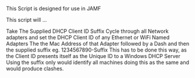 This Script is designed for use in JAMF

This script will ...

Take The Supplied DHCP Client ID Suffix
Cycle through all Network adapters and set the DHCP Client ID of any Ethernet or WiFi Named Adapters
The the Mac Address of that Adapter followed by a Dash and then the supplied suffix eg. 1234567890-Suffix
This has to be done this way, as the Client ID presents itself as the Unique ID to a Windows DHCP Server
Using the suffix only would identify all machines doing this as the same and would produce clashes.
